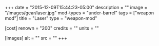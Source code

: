 +++
date = "2015-12-09T15:44:23-05:00"
description = ""
image = "/images/gear/laser.jpg"
mod-types = "under-barrel"
tags = ["weapon mod"]
title = "Laser"
type = "weapon-mod"

[cost]
  renown = "200"
  credits = ""
  units = ""

[images]
  alt = ""
  src = ""
+++
